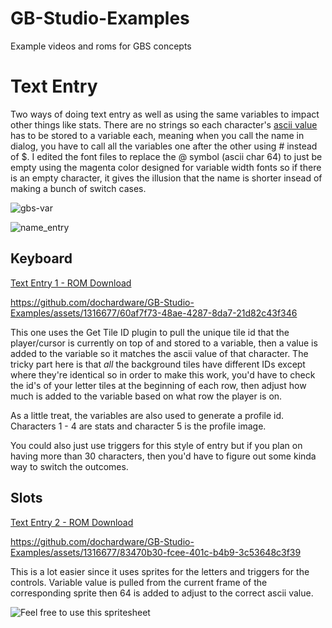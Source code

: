 # GB-Studio-Examples
Example videos and roms for GBS concepts

# Text Entry
Two ways of doing text entry as well as using the same variables to impact other things like stats. There are no strings so each character's [ascii value](https://www.asciitable.com/) has to be stored to a variable each, meaning when you call the name in dialog, you have to call all the variables one after the other using # instead of $. I edited the font files to replace the @ symbol (ascii char 64) to just be empty using the magenta color designed for variable width fonts so if there is an empty character, it gives the illusion that the name is shorter insead of making a bunch of switch cases.

![gbs-var](https://github.com/dochardware/GB-Studio-Examples/assets/1316677/78041a48-8fef-4931-a5d7-e12c4ff3e06d)

![name_entry](https://github.com/dochardware/GB-Studio-Examples/assets/1316677/d4ae9528-9b5f-4ecf-9592-134950402cf8)


## Keyboard
[Text Entry 1 - ROM Download](https://github.com/dochardware/GB-Studio-Examples/blob/main/TextEntry_V1.gb)

https://github.com/dochardware/GB-Studio-Examples/assets/1316677/60af7f73-48ae-4287-8da7-21d82c43f346

This one uses the Get Tile ID plugin to pull the unique tile id that the player/cursor is currently on top of and stored to a variable, then a value is added to the variable so it matches the ascii value of that character. The tricky part here is that *all* the background tiles have different IDs except where they're identical so in order to make this work, you'd have to check the id's of your letter tiles at the beginning of each row, then adjust how much is added to the variable based on what row the player is on.

As a little treat, the variables are also used to generate a profile id. Characters 1 - 4 are stats and character 5 is the profile image.

You could also just use triggers for this style of entry but if you plan on having more than 30 characters, then you'd have to figure out some kinda way to switch the outcomes.


## Slots
[Text Entry 2 - ROM Download](https://github.com/dochardware/GB-Studio-Examples/blob/main/TextEntry_V2.gb)

https://github.com/dochardware/GB-Studio-Examples/assets/1316677/83470b30-fcee-401c-b4b9-3c53648c3f39

This is a lot easier since it uses sprites for the letters and triggers for the controls. Variable value is pulled from the current frame of the corresponding sprite then 64 is added to adjust to the correct ascii value. 

![Feel free to use this spritesheet](https://github.com/dochardware/GB-Studio-Examples/assets/1316677/aa6cf2e0-7971-41eb-9539-fdb103553385)
